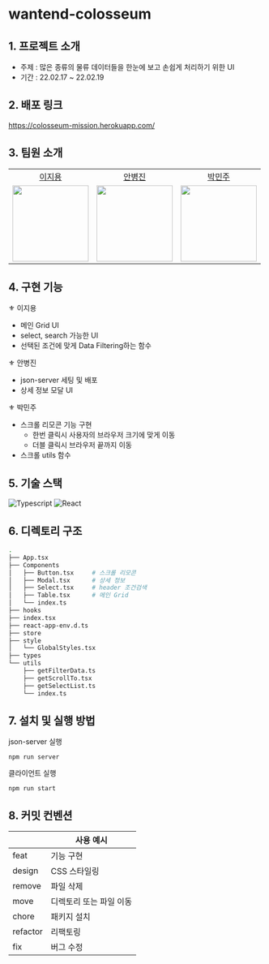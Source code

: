 # wantend-colosseum

## 1. 프로젝트 소개

- 주제 : 많은 종류의 물류 데이터들을 한눈에 보고 손쉽게 처리하기 위한 UI
- 기간 : 22.02.17 ~ 22.02.19

## 2. 배포 링크
https://colosseum-mission.herokuapp.com/

## 3. 팀원 소개

<table>

  <tr align="center">
    <td><a href='https://github.com/Jiyong95'>이지용</a></td>
    <td><a href="https://github.com/BByungs">안병진</a></td>
    <td><a href="https://github.com/minjuice1">박민주</a></td>
  </tr>

  <tr align="center">
    <td><img src="https://avatars.githubusercontent.com/u/49055628?v=4" width="150px"/></td>
    <td><img src="https://avatars.githubusercontent.com/u/81910935?v=4"  width="150px"/></td>
    <td><img src="https://avatars.githubusercontent.com/u/82799961?v=4" width="150px"/></td>
  </tr>
</table>

## 4. 구현 기능

⚜ 이지용

- 메인 Grid UI
- select, search 가능한 UI
- 선택된 조건에 맞게 Data Filtering하는 함수

⚜ 안병진

- json-server 세팅 및 배포
- 상세 정보 모달 UI

⚜ 박민주

- 스크롤 리모콘 기능 구현
  - 한번 클릭시 사용자의 브라우저 크기에 맞게 이동
  - 더블 클릭시 브라우저 끝까지 이동
- 스크롤 utils 함수

## 5. 기술 스택

![Typescript](https://img.shields.io/badge/TypeScript-007ACC?style=for-the-badge&logo=typescript&logoColor=white)
![React](https://img.shields.io/badge/React-20232A?style=for-the-badge&logo=react&logoColor=61DAFB)

## 6. 디렉토리 구조

```bash
.
├── App.tsx
├── Components
│   ├── Button.tsx     # 스크롤 리모콘
│   ├── Modal.tsx      # 상세 정보
│   ├── Select.tsx     # header 조건검색
│   ├── Table.tsx      # 메인 Grid
│   └── index.ts
├── hooks
├── index.tsx
├── react-app-env.d.ts
├── store
├── style
│   └── GlobalStyles.tsx
├── types
└── utils
    ├── getFilterData.ts
    ├── getScrollTo.tsx
    ├── getSelectList.ts
    └── index.ts
```

## 7. 설치 및 실행 방법

json-server 실행

```
npm run server
```

클라이언트 실행

```
npm run start
```

## 8. 커밋 컨벤션

|          | 사용 예시               |
| -------- | ----------------------- |
| feat     | 기능 구현               |
| design   | CSS 스타일링            |
| remove   | 파일 삭제               |
| move     | 디렉토리 또는 파일 이동 |
| chore    | 패키지 설치             |
| refactor | 리팩토링                |
| fix      | 버그 수정               |
